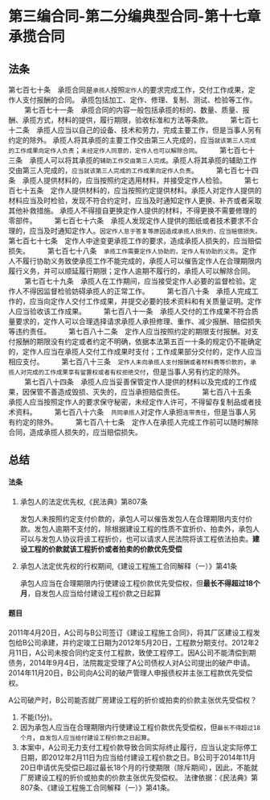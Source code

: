 # 第三编合同-第二分编典型合同-第十七章承揽合同

## 法条
第七百七十条　承揽合同是`承揽人`按照`定作人`的要求完成工作，交付工作成果，定作人支付报酬的合同。
承揽包括加工、定作、修理、复制、测试、检验等工作。
　　
第七百七十一条　承揽合同的内容一般包括承揽的标的、数量、质量、报酬、承揽方式，材料的提供，履行期限，验收标准和方法等条款。
　　
第七百七十二条　承揽人应当以自己的设备、技术和劳力，完成主要工作，但是当事人另有约定的除外。
承揽人将其承揽的主要工作交由第三人完成的，应当`就该第三人完成的工作成果向定作人负责`；`未经定作人同意的，定作人也可以解除合同`。
　　
第七百七十三条　承揽人可以将其承揽的`辅助工作交由第三人完成`。承揽人将其承揽的辅助工作交由第三人完成的，`应当就该第三人完成的工作成果向定作人负责`。
　　
第七百七十四条　承揽人提供材料的，应当按照约定选用材料，并接受定作人检验。
　　
第七百七十五条　定作人提供材料的，应当按照约定提供材料。承揽人对定作人提供的材料应当及时检验，发现不符合约定时，应当及时通知定作人更换、补齐或者采取其他补救措施。
承揽人不得擅自更换定作人提供的材料，不得更换不需要修理的零部件。
　　
第七百七十六条　承揽人发现定作人提供的图纸或者技术要求不合理的，应当及时通知定作人。`因定作人怠于答复等原因造成承揽人损失的，应当赔偿损失。`
　　
第七百七十七条　定作人中途变更承揽工作的要求，造成承揽人损失的，应当赔偿损失。
　　
第七百七十八条　`承揽工作需要定作人协助的，定作人有协助的义务`。定作人不履行协助义务致使承揽工作不能完成的，承揽人可以催告定作人在合理期限内履行义务，并可以顺延履行期限；定作人逾期不履行的，承揽人可以解除合同。
　　
第七百七十九条　承揽人在工作期间，应当接受定作人必要的监督检验。定作人不得因监督检验妨碍承揽人的正常工作。
　　
第七百八十条　承揽人完成工作的，应当向定作人交付工作成果，并提交必要的技术资料和有关质量证明。定作人应当验收该工作成果。
　　
第七百八十一条　承揽人交付的工作成果不符合质量要求的，定作人可以合理选择请求承揽人承担修理、重作、减少报酬、赔偿损失等违约责任。
　　
第七百八十二条　定作人应当按照约定的期限支付报酬。对支付报酬的期限没有约定或者约定不明确，依据本法第五百一十条的规定仍不能确定的，定作人应当在承揽人交付工作成果时支付；工作成果部分交付的，定作人应当相应支付。
　　
第七百八十三条　`定作人未向承揽人支付报酬或者材料费等价款的`，`承揽人对完成的工作成果享有留置权或者有权拒绝交付`，但是当事人另有约定的除外。
　　
第七百八十四条　承揽人应当妥善保管定作人提供的材料以及完成的工作成果，因保管不善造成毁损、灭失的，应当承担赔偿责任。
　　
第七百八十五条　承揽人应当按照定作人的要求保守秘密，未经定作人许可，不得留存复制品或者技术资料。
　　
第七百八十六条　`共同承揽人`对定作人承担`连带责任`，但是当事人另有约定的除外。
　　
第七百八十七条　定作人在承揽人完成工作前可以随时解除合同，造成承揽人损失的，应当赔偿损失。


## 总结


#### 法条
1. 承包人的法定优先权,《民法典》第807条

    发包人未按照约定支付价款的，承包人可以催告发包人在合理期限内支付价款。发包人逾期不支付的，除根据建设工程的性质不宜折价、拍卖外，承包人可以与发包人协议将该工程折价，也可以请求人民法院将该工程依法拍卖。**建设工程的价款就该工程折价或者拍卖的价款优先受偿**

1. 承包人法定优先权的行权期间,《建设工程施工合同解释（一）》第41条

    承包人应当在合理期限内行使建设工程价款优先受偿权，但**最长不得超过18个月**，自发包人应当给付建设工程价款之日起算

#### 题目
2011年4月20日，A公司与B公司签订《建设工程施工合同》，将其厂区建设工程发包给B公司承建，并约定竣工日期为2012年5月20日，工程款分期支付。2012年2月11日，A公司未按合同约定支付工程款，致使工程停工。因A公司不能清偿到期债务，2014年9月4日，法院裁定受理了A公司债权人对A公司提出的破产申请。2014年11月20日，B公司向A公司的破产管理人申报债权并主张工程款优先受偿权。


A公司破产时，B公司能否就厂房建设工程的折价或拍卖的价款主张优先受偿权？
1. 不能(1分)。
2. 因为承包人应当在合理期限内行使建设工程价款优先受偿权，但`最长不得超过18个月`，`自发包人应当给付建设工程价款之日起算`。
3. 本案中，A公司无力支付工程价款导致合同实际终止履行，应当认定实际停工日期，即2012年2月11日为应当给付建设工程价款之日。B公司于2014年11月20日申请优先受偿已超过最长18个月的行使期限（除斥期间），因此，不能就厂房建设工程的折价或拍卖的价款主张优先受偿权。
法律依据：《民法典》第807条、《建设工程施工合同解释（一）》第41条。







